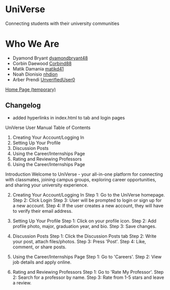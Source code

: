 UniVerse
====
Connecting students with their university communities

Who We Are
====
* Dyamond Bryant [dyamondbryant48](https://github.com/dyamondbryant48)
* Corbin Daewood [Corbind88](https://github.com/Corbind88)
* Matik Damania [matikd41](https://github.com/matikd41)
* Noah Dionisio [nhdion](https://github.com/nhdion)
* Arber Prendi [UnverifiedUser0](https://github.com/UnverifiedUser0)

[Home Page (temporary)](https://matikd41.github.io/UniVerse/index.html)

## Changelog
* added hyperlinks in index.html to tab and login pages

UniVerse User Manual
Table of Contents

1. Creating Your Account/Logging In
2. Setting Up Your Profile
3. Discussion Posts
4. Using the Career/Internships Page
5. Rating and Reviewing Professors
6. Using the Career/Internships Page

Introduction
Welcome to UniVerse - your all-in-one platform for connecting with classmates, joining campus groups, exploring career opportunities, and sharing your university experience.

2. Creating Your Account/Logging In
Step 1: Go to the UniVerse homepage.
Step 2: Click Login
Step 3: User will be prompted to login or sign up for a new account.
Step 4: If the user creates a new account, they will have to verify their email address.

3. Setting Up Your Profile
Step 1: Click on your profile icon.
Step 2: Add profile photo, major, graduation year, and bio.
Step 3: Save changes.

4. Discussion Posts
Step 1: Click the Discussion Posts tab
Step 2: Write your post, attach files/photos.
Step 3: Press 'Post'.
Step 4: Like, comment, or share posts.

5. Using the Career/Internships Page
Step 1: Go to 'Careers'.
Step 2: View job details and apply online.

6. Rating and Reviewing Professors
Step 1: Go to 'Rate My Professor'.
Step 2: Search for a professor by name.
Step 3: Rate from 1-5 stars and leave a review.
